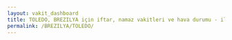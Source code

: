 ```yaml
---
layout: vakit_dashboard
title: TOLEDO, BREZILYA için iftar, namaz vakitleri ve hava durumu - ilçe/eyalet seç
permalink: /BREZILYA/TOLEDO/
---
```


<script type="text/javascript">
  var GLOBAL_COUNTRY = 'BREZILYA';
  var GLOBAL_CITY = 'TOLEDO';
  var GLOBAL_STATE = '';
  var lat = 72;
  var lon = 21;
</script>

